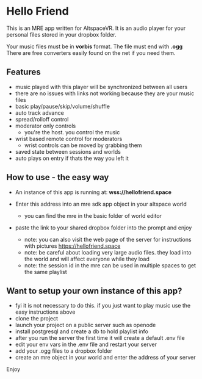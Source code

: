 # Hello Friend
This is an MRE app written for AltspaceVR. 
It is an audio player for your personal files stored in your dropbox folder.

Your music files must be in **vorbis** format.  The file must end with **.ogg**
There are free converters easily found on the net if you need them.


## Features
- music played with this player will be synchronized between all users
- there are no issues with links not working because they are your music files
- basic play/pause/skip/volume/shuffle
- auto track advance
- spread/rolloff control
- moderator only controls
  - you're the host. you control the music
- wrist based remote control for moderators
  - wrist controls can be moved by grabbing them
- saved state between sessions and worlds
- auto plays on entry if thats the way you left it

## How to use - the easy way
- An instance of this app is running at: **wss://hellofriend.space**
- Enter this address into an mre sdk app object in your altspace world
  - you can find the mre in the basic folder of world editor
- paste the link to your shared dropbox folder into the prompt and enjoy

  - note: you can also visit the web page of the server for instructions with pictures https://hellofriend.space
  - note: be careful about loading very large audio files. they load into the world and will affect everyone while they load
  - note: the session id in the mre can be used in multiple spaces to get the same playlist



## Want to setup your own instance of this app?
- fyi it is not necessary to do this. if you just want to play music use the easy instructions above
- clone the project
- launch your project on a public server such as openode
- install postgresql and create a db to hold playlist info
- after you run the server the first time it will create a default .env file 
- edit your env vars in the .env file and restart your server
- add your .ogg files to a dropbox folder
- create an mre object in your world and enter the address of your server

Enjoy
